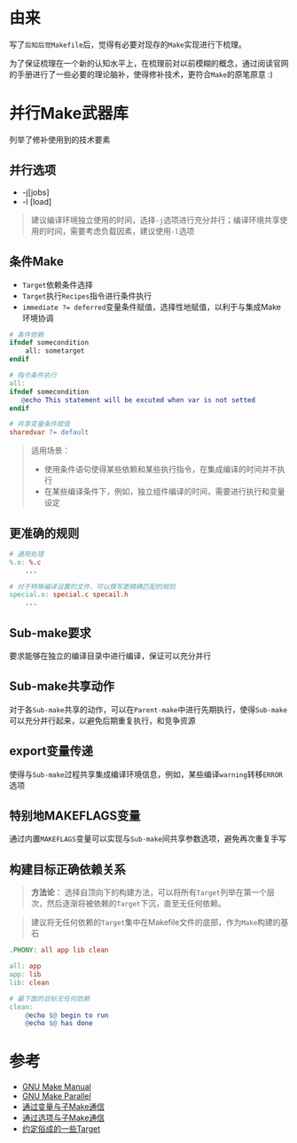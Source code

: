 
# 由来
写了`后知后觉Makefile`后，觉得有必要对现存的`Make`实现进行下梳理。

为了保证梳理在一个新的认知水平上，在梳理前对以前模糊的概念，通过阅读官网的手册进行了一些必要的理论脑补，使得修补技术，更符合`Make`的原笔原意 :)


# 并行Make武器库

列举了修补使用到的技术要素

## 并行选项
+ -j[jobs] 
+ -l [load]

> 建议编译环境独立使用的时间，选择`-j`选项进行充分并行；编译环境共享使用的时间，需要考虑负载因素，建议使用`-l`选项

## 条件Make
+ `Target`依赖条件选择
+ `Target`执行`Recipes`指令进行条件执行
+ `immediate ?= deferred`变量条件赋值，选择性地赋值，以利于与集成Make环境协调

```Makefile
# 条件依赖
ifndef somecondition
    all: sometarget   
endif

# 指令条件执行
all:
ifndef somecondition
   @echo This statement will be excuted when var is not setted
endif

# 共享变量条件赋值
sharedvar ?= default

```

> 适用场景：
> + 使用条件语句使得某些依赖和某些执行指令，在集成编译的时间并不执行
> + 在某些编译条件下，例如，独立组件编译的时间，需要进行执行和变量设定

##  更准确的规则
```makefile
# 通用处理
%.o: %.c
	...

# 对于特殊编译设置的文件，可以撰写更精确匹配的规则
special.o: special.c specail.h
	...
```
## Sub-make要求

要求能够在独立的编译目录中进行编译，保证可以充分并行
## Sub-make共享动作
对于各`Sub-make`共享的动作，可以在`Parent-make`中进行先期执行，使得`Sub-make`可以充分并行起来，以避免后期重复执行，和竞争资源

## export变量传递

使得与`Sub-make`过程共享集成编译环境信息，例如，某些编译`warning`转移`ERROR`选项

## 特别地MAKEFLAGS变量

通过内置`MAKEFLAGS`变量可以实现与`Sub-make`间共享参数选项，避免再次重复手写

## 构建目标正确依赖关系

>**方法论**： 选择自顶向下的构建方法，可以将所有`Target`列举在第一个层次，然后逐渐将被依赖的`Target`下沉，直至无任何依赖。

>建议将无任何依赖的`Target`集中在Makefile文件的底部，作为`Make`构建的基石

```Makefile
.PHONY: all app lib clean

all: app
app: lib
lib: clean

# 最下面的目标无任何依赖
clean:
    @echo $@ begin to run
    @echo $@ has done
```

# 参考
+ [GNU Make Manual](https://www.gnu.org/software/make/manual/make.htm)
+ [GNU Make Parallel](https://www.gnu.org/software/make/manual/make.html#Parallel)
+ [通过变量与子Make通信](https://www.gnu.org/software/make/manual/make.html#Variables_002fRecursion)
+ [通过选项与子Make通信](https://www.gnu.org/software/make/manual/make.html#Options_002fRecursion)
+ [约定俗成的一些Target](https://www.gnu.org/software/make/manual/make.html#Standard-Targets)
